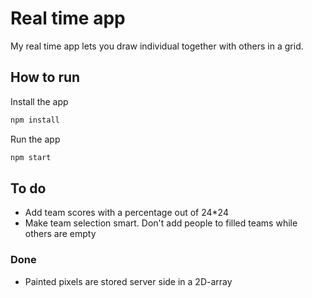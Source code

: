 # Real time app

My real time app lets you draw individual together with others in a grid.

## How to run

Install the app

```bash
npm install
```

Run the app

```bash
npm start
```

## To do

- Add team scores with a percentage out of 24\*24
- Make team selection smart. Don't add people to filled teams while others are empty

### Done

- Painted pixels are stored server side in a 2D-array
